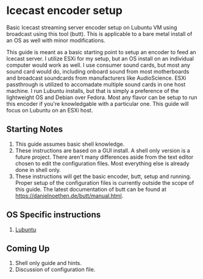 # Icecast encoder setup
Basic Icecast streaming server encoder setup on Lubuntu VM using broadcast using this tool (butt).
This is applicable to a bare metal install of an OS as well with minor modifications.

This guide is meant as a basic starting point to setup an encoder to feed an Icecast server. I utilize ESXi for my setup, but an OS install on an individual computer would work as well. I use consumer sound cards, but most any sound card would do, including onboard sound from most motherboards and broadcast soundcards from manufacturers like AudioScience. ESXi passthrough is utilized to accomadate multiple sound cards in one host machine. I run Lubuntu installs, but that is simply a preference of the lightweight OS and Debian over Fedora. Most any flavor can be setup to run this encoder if you're knowledgable with a particular one. This guide will focus on Lubuntu on an ESXi host.

## Starting Notes
1. This guide assumes basic shell knowledge.
2. These instructions are based on a GUI install. A shell only version is a future project. There aren't many differences aside from the text editor chosen to edit the configuration files. Most everything else is already done in shell only.
3. These instructions will get the basic encoder, butt, setup and running. Proper setup of the configuration files is currently outside the scope of this guide. The latest documentation of butt can be found at https://danielnoethen.de/butt/manual.html.

## OS Specific instructions
1. [Lubuntu](https://github.com/chrishopp/icecastencoder/tree/master/Lubuntu)

## Coming Up
1. Shell only guide and hints.
2. Discussion of configuration file.